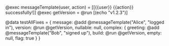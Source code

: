 @exec messageTemplate(user, action) = [[{{user}} {{action}} successfully!]]
@exec getVersion = @run [(echo "v1.2.3")]

@data testAllFixes = {
  message: @add @messageTemplate("Alice", "logged in"),
  version: @run @getVersion,
  nullable: null,
  complex: {
    greeting: @add @messageTemplate("Bob", "signed up"),
    build: @run @getVersion,
    empty: null,
    flag: true
  }
}